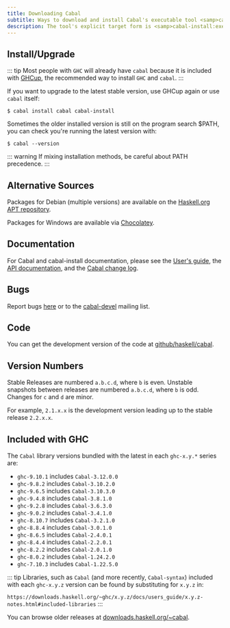 ```yaml
---
title: Downloading Cabal
subtitle: Ways to download and install Cabal's executable tool <samp>cabal</samp>.
description: The tool's explicit target form is <samp>cabal-install:exe:cabal</samp>, the executable named <samp>cabal</samp> from the <samp>cabal-install</samp> package.
---
```


## Install/Upgrade

::: tip
Most people with `GHC` will already have `cabal` because it is included with
[GHCup][ghcup], the recommended way to install `GHC` and `cabal`.
:::

If you want to upgrade to the latest stable version, use GHCup again or use `cabal` itself:

    $ cabal install cabal cabal-install

Sometimes the older installed version is still on the program search $PATH, you
can check you're running the latest version with:

    $ cabal --version

::: warning
If mixing installation methods, be careful about PATH precedence.
:::

## Alternative Sources

Packages for Debian (multiple versions) are available on the
[Haskell.org APT repository](http://downloads.haskell.org/debian/).

Packages for Windows are available via
[Chocolatey](https://chocolatey.org/packages/cabal).

## Documentation

For Cabal and cabal-install documentation, please see the [User's
guide][users-guide], the [API documentation][api-guide], and the [Cabal change
log][changelog].

## Bugs

Report bugs [here](https://github.com/haskell/cabal/issues) or to the
[cabal-devel](mailto:cabal-devel@haskell.org) mailing list.

## Code

You can get the development version of the code at [github/haskell/cabal](https://github.com/haskell/cabal).

## Version Numbers

Stable Releases are numbered `a.b.c.d`, where `b` is even. Unstable snapshots
between releases are numbered `a.b.c.d`, where `b` is odd. Changes for `c` and
`d` are minor.

For example, `2.1.x.x` is the development version leading up to the stable
release `2.2.x.x`.

## Included with GHC

The `Cabal` library versions bundled with the latest in each `ghc-x.y.*` series
are:

- `ghc-9.10.1` includes `Cabal-3.12.0.0`
- `ghc-9.8.2` includes `Cabal-3.10.2.0`
- `ghc-9.6.5` includes `Cabal-3.10.3.0`
- `ghc-9.4.8` includes `Cabal-3.8.1.0`
- `ghc-9.2.8` includes `Cabal-3.6.3.0`
- `ghc-9.0.2` includes `Cabal-3.4.1.0`
- `ghc-8.10.7` includes `Cabal-3.2.1.0`
- `ghc-8.8.4` includes `Cabal-3.0.1.0`
- `ghc-8.6.5` includes `Cabal-2.4.0.1`
- `ghc-8.4.4` includes `Cabal-2.2.0.1`
- `ghc-8.2.2` includes `Cabal-2.0.1.0`
- `ghc-8.0.2` includes `Cabal-1.24.2.0`
- `ghc-7.10.3` includes `Cabal-1.22.5.0`

::: tip
Libraries, such as `Cabal` (and more recently, `Cabal-syntax`) included with
each `ghc-x.y.z` version can be found by substituting for `x.y.z` in:

`https://downloads.haskell.org/~ghc/x.y.z/docs/users_guide/x.y.z-notes.html#included-libraries`
:::

You can browse older releases at [downloads.haskell.org/~cabal](https://downloads.haskell.org/~cabal).

[ghcup]: https://www.haskell.org/ghcup
[users-guide]: https://cabal.readthedocs.io
[api-guide]: http://hackage.haskell.org/package/Cabal
[changelog]: http://hackage.haskell.org/package/Cabal/changelog
